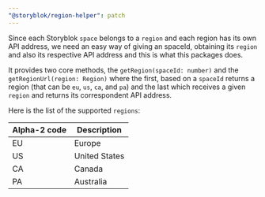 ```yaml
---
"@storyblok/region-helper": patch
---
```


Since each Storyblok `space` belongs to a `region` and each region has its own API address,
we need an easy way of giving an spaceId, obtaining its `region` and also its respective API address
and this is what this packages does.

It provides two core methods, the `getRegion(spaceId: number)` and the `getRegionUrl(region: Region)`
where the first, based on a `spaceId` returns a region (that can be `eu`, `us`, `ca`, and `pa`) and the last
which receives a given `region` and returns its correspondent API address.

Here is the list of the supported `regions`:

| Alpha-2 code | Description   |
| ------------ | ------------- |
| EU           | Europe        |
| US           | United States |
| CA           | Canada        |
| PA           | Australia     |
